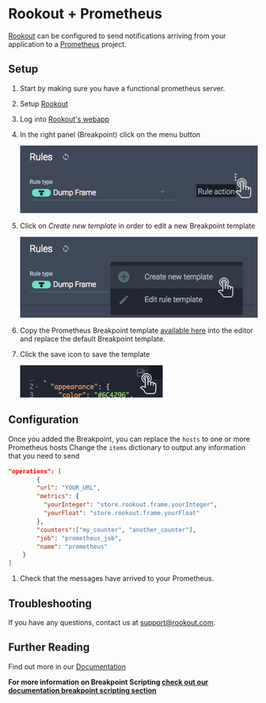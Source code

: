 # Rookout + Prometheus

[Rookout] can be configured to send notifications arriving from your application to a [Prometheus] project.

## Setup

1. Start by making sure you have a functional prometheus server.

2. Setup [Rookout](https://docs.rookout.com/)

3. Log into [Rookout's webapp](https://app.rookout.com/)

1. In the right panel (Breakpoint) click on the menu button

    ![Breakpoint actions menu](screenshots/click_rule_action.png)

1. Click on *Create new template* in order to edit a new Breakpoint template

    ![Create new template button](screenshots/click_new_template.png)

1. Copy the Prometheus Breakpoint template [available here](rule-template.json) into the editor and replace the default Breakpoint template.

1. Click the save icon to save the template

    ![Click Save Icon](screenshots/click_save.png)
	
## Configuration

Once you added the Breakpoint, you can replace the `hosts` to one or more Prometheus hosts
Change the `items` dictionary to output any information that you need to send

```json
"operations": [
        {
		"url": "YOUR_URL",
		"metrics": {
		  "yourInteger": "store.rookout.frame.yourInteger",
		  "yourFloat": "store.rookout.frame.yourFloat"
		},
		"counters":["my_counter", "another_counter"],
		"job": "prometheus_job",
		"name": "prometheus"
	}
]
```

1. Check that the messages have arrived to your Prometheus.


## Troubleshooting
If you have any questions, contact us at support@rookout.com.

## Further Reading
Find out more in our [Documentation](https://docs.rookout.com)

__For more information on Breakpoint Scripting [check out our documentation breakpoint scripting section](https://docs.rookout.com/docs/rules.html)__

[Prometheus]: https://prometheus.io/
[Rookout]: https://docs.rookout.com/

